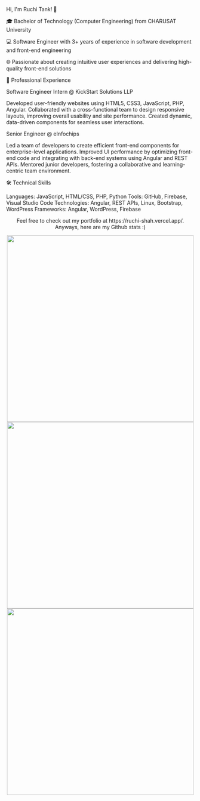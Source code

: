 Hi, I'm Ruchi Tank! 👋

🎓 Bachelor of Technology (Computer Engineering) from CHARUSAT University

💻 Software Engineer with 3+ years of experience in software development and front-end engineering

🌐 Passionate about creating intuitive user experiences and delivering high-quality front-end solutions

💼 Professional Experience

Software Engineer Intern @ KickStart Solutions LLP

Developed user-friendly websites using HTML5, CSS3, JavaScript, PHP, Angular.
Collaborated with a cross-functional team to design responsive layouts, improving overall usability and site performance.
Created dynamic, data-driven components for seamless user interactions.

Senior Engineer @ eInfochips

Led a team of developers to create efficient front-end components for enterprise-level applications.
Improved UI performance by optimizing front-end code and integrating with back-end systems using Angular and REST APIs.
Mentored junior developers, fostering a collaborative and learning-centric team environment.

🛠️ Technical Skills

Languages: JavaScript, HTML/CSS, PHP, Python
Tools: GitHub, Firebase, Visual Studio Code
Technologies: Angular, REST APIs, Linux, Bootstrap, WordPress
Frameworks: Angular, WordPress, Firebase

<p align="center">Feel free to check out my portfolio at https://ruchi-shah.vercel.app/. Anyways, here are my Github stats :)</p> <div align="center" valign="center"> <img src="https://github-readme-stats.vercel.app/api?username=RuchiTank&count_private=true&theme=tokyonight&hide=prs&hide_border=true" width="500" /> <img src="https://github-readme-streak-stats.herokuapp.com/?user=RuchiTank&theme=tokyonight&hide_border=true" width="500"/> <img src="https://github-readme-stats.vercel.app/api/top-langs/?username=RuchiTank&layout=compact&theme=tokyonight&hide_border=true" width="500" /> </div>
